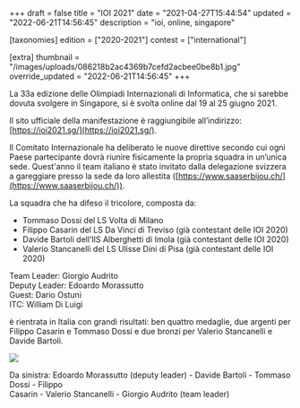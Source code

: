 +++
draft = false
title = "IOI 2021"
date = "2021-04-27T15:44:54"
updated = "2022-06-21T14:56:45"
description = "ioi, online, singapore"

[taxonomies]
edition = ["2020-2021"]
contest = ["international"]

[extra]
thumbnail = "/images/uploads/086218b2ac4369b7cefd2acbee0be8b1.jpg"
override_updated = "2022-06-21T14:56:45"
+++

La 33a edizione delle Olimpiadi Internazionali di Informatica, che si sarebbe dovuta svolgere in Singapore, si è svolta online dal 19 al 25 giugno 2021.

<!-- more -->

Il sito ufficiale della manifestazione è raggiungibile all’indirizzo: [https://ioi2021.sg/](https://ioi2021.sg/).

Il Comitato Internazionale ha deliberato le nuove direttive secondo cui ogni Paese partecipante dovrà riunire fisicamente la propria squadra in un’unica sede. Quest'anno il team italiano è stato invitato dalla delegazione svizzera a gareggiare presso la sede da loro allestita ([https://www.saaserbijou.ch/](https://www.saaserbijou.ch/)).

La squadra che ha difeso il tricolore, composta da:

* Tommaso Dossi del LS Volta di Milano 
* Filippo Casarin del LS Da Vinci di Treviso (già contestant delle IOI 2020)
* Davide Bartoli dell’IIS Alberghetti di Imola (già contestant delle IOI 2020)
* Valerio Stancanelli del LS Ulisse Dini di Pisa (già contestant delle IOI 2020)

Team Leader: Giorgio Audrito<br/>Deputy Leader: Edoardo Morassutto<br/>Guest: Dario Ostuni<br/>ITC: William Di Luigi

è rientrata in Italia con grandi risultati: ben quattro medaglie, due argenti per Filippo Casarin e Tommaso Dossi e due bronzi per Valerio Stancanelli e Davide Bartoli.

![](static/images/uploads/ioi-team-2021.jpeg)

Da sinistra: Edoardo Morassutto (deputy leader) - Davide Bartoli - Tommaso Dossi - Filippo<br/>Casarin - Valerio Stancanelli - Giorgio Audrito (team leader)
